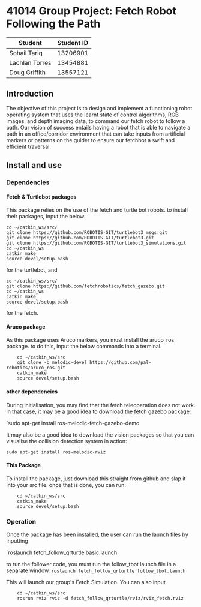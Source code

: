 # 41014 Group Project: Fetch Robot Following the Path


| Student | Student ID|
|-------|-------|
|Sohail Tariq |13206901|
|Lachlan Torres |13454881|
|Doug Griffith| 13557121|

## Introduction

The objective of this project is to design and implement a functioning robot operating system that uses the learnt state of control algorithms, RGB images, and depth imaging data, to command our fetch robot to follow a path. Our vision of success entails having a robot that is able to navigate a path in an office/corridor environment that can take inputs from artificial markers or patterns on the guider to ensure our fetchbot a swift and efficient traversal.


## Install and use

### Dependencies


#### Fetch & Turtlebot packages

This package relies on the use of the fetch and turtle bot robots. to install their packages, input the below:

```
cd ~/catkin_ws/src/  
git clone https://github.com/ROBOTIS-GIT/turtlebot3_msgs.git  
git clone https://github.com/ROBOTIS-GIT/turtlebot3.git  
git clone https://github.com/ROBOTIS-GIT/turtlebot3_simulations.git  
cd ~/catkin_ws  
catkin_make  
source devel/setup.bash
```
  for the turtlebot, and 

```
cd ~/catkin_ws/src/  
git clone https://github.com/fetchrobotics/fetch_gazebo.git  
cd ~/catkin_ws  
catkin_make  
source devel/setup.bash
```

for the fetch.
#### Aruco package

As this package uses Aruco markers, you must install the aruco_ros package.
to do this, input the below commands into a terminal.

``` 
	cd ~/catkin_ws/src
	git clone -b melodic-devel https://github.com/pal-robotics/aruco_ros.git
	catkin_make
	source devel/setup.bash
```


#### other dependencies

During initialisation, you may find that the fetch teleoperation does not work. in that case, it may be a good idea to download the fetch gazebo package:

`sudo apt-get install ros-melodic-fetch-gazebo-demo

It may also be a good idea to download the vision packages so that you can visualise the collision detection system in action:

`sudo apt-get install ros-melodic-rviz`


#### This Package

To install the package, just download this straight from github and slap it into your src file. once that is done, you can run:

```
	cd ~/catkin_ws/src
	catkin_make
	source devel/setup.bash
```
### Operation

Once the package has been installed, the user can run the launch files by inputting 

`roslaunch fetch_follow_qrturtle basic.launch

to run the follower code, you must run the follow_tbot launch file in a separate window. 
`roslaunch fetch_follow_qrturtle follow_tbot.launch`

This will launch our group's Fetch Simulation. You can also input
```
	cd ~/catkin_ws/src
	rosrun rviz rviz -d fetch_follow_qrturtle/rviz/rviz_fetch.rviz
```


#